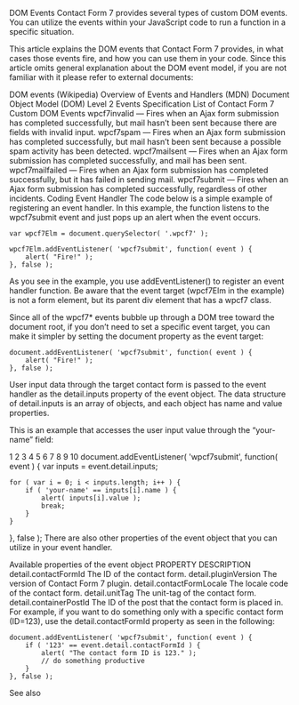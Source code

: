 DOM Events
Contact Form 7 provides several types of custom DOM events. You can utilize the events within your JavaScript code to run a function in a specific situation.
 
This article explains the DOM events that Contact Form 7 provides, in what cases those events fire, and how you can use them in your code. Since this article omits general explanation about the DOM event model, if you are not familiar with it please refer to external documents:

DOM events (Wikipedia)
Overview of Events and Handlers (MDN)
Document Object Model (DOM) Level 2 Events Specification
List of Contact Form 7 Custom DOM Events
wpcf7invalid — Fires when an Ajax form submission has completed successfully, but mail hasn’t been sent because there are fields with invalid input.
wpcf7spam — Fires when an Ajax form submission has completed successfully, but mail hasn’t been sent because a possible spam activity has been detected.
wpcf7mailsent — Fires when an Ajax form submission has completed successfully, and mail has been sent.
wpcf7mailfailed — Fires when an Ajax form submission has completed successfully, but it has failed in sending mail.
wpcf7submit — Fires when an Ajax form submission has completed successfully, regardless of other incidents.
Coding Event Handler
The code below is a simple example of registering an event handler. In this example, the function listens to the wpcf7submit event and just pops up an alert when the event occurs.

```
var wpcf7Elm = document.querySelector( '.wpcf7' );
 
wpcf7Elm.addEventListener( 'wpcf7submit', function( event ) {
    alert( "Fire!" );
}, false );
```

As you see in the example, you use addEventListener() to register an event handler function. Be aware that the event target (wpcf7Elm in the example) is not a form element, but its parent div element that has a wpcf7 class.

Since all of the wpcf7* events bubble up through a DOM tree toward the document root, if you don’t need to set a specific event target, you can make it simpler by setting the document property as the event target:

```
document.addEventListener( 'wpcf7submit', function( event ) {
    alert( "Fire!" );
}, false );
```

User input data through the target contact form is passed to the event handler as the detail.inputs property of the event object. The data structure of detail.inputs is an array of objects, and each object has name and value properties.

This is an example that accesses the user input value through the “your-name” field:

1
2
3
4
5
6
7
8
9
10
document.addEventListener( 'wpcf7submit', function( event ) {
    var inputs = event.detail.inputs;
 
    for ( var i = 0; i < inputs.length; i++ ) {
        if ( 'your-name' == inputs[i].name ) {
            alert( inputs[i].value );
            break;
        }
    }
}, false );
There are also other properties of the event object that you can utilize in your event handler.

Available properties of the event object
PROPERTY	DESCRIPTION
detail.contactFormId	The ID of the contact form.
detail.pluginVersion	The version of Contact Form 7 plugin.
detail.contactFormLocale	The locale code of the contact form.
detail.unitTag	The unit-tag of the contact form.
detail.containerPostId	The ID of the post that the contact form is placed in.
For example, if you want to do something only with a specific contact form (ID=123), use the detail.contactFormId property as seen in the following:

```
document.addEventListener( 'wpcf7submit', function( event ) {
    if ( '123' == event.detail.contactFormId ) {
        alert( "The contact form ID is 123." );
        // do something productive
    }
}, false );
```

 
See also

